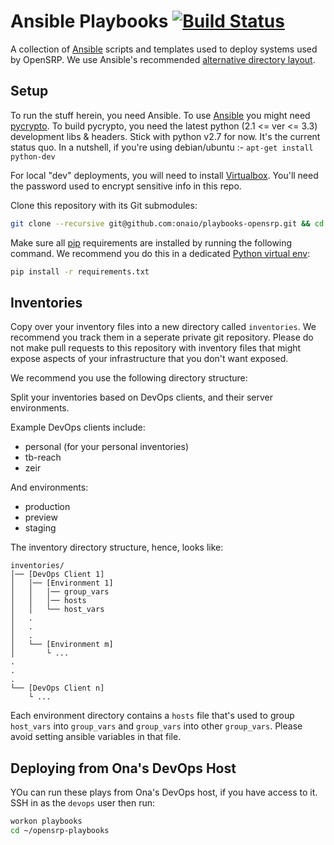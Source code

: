 # Ansible Playbooks [![Build Status](https://travis-ci.org/OpenSRP/playbooks.svg?branch=master)](https://travis-ci.org/OpenSRP/playbooks)

A collection of [Ansible][1] scripts and templates used to deploy systems used by OpenSRP.
We use Ansible's recommended [alternative directory layout][4].

## Setup

To run the stuff herein, you need Ansible. To use [Ansible][1] you might need [pycrypto][2].
To build pycrypto, you need the latest python (2.1 <= ver <= 3.3) development libs & headers.
Stick with python v2.7 for now. It's the current status quo.
In a nutshell, if you're using debian/ubuntu :- `apt-get install python-dev`

For local "dev" deployments, you will need to install [Virtualbox][3]. You'll need the password
used to encrypt sensitive info in this repo.

Clone this repository with its Git submodules:

```sh
git clone --recursive git@github.com:onaio/playbooks-opensrp.git && cd playbooks-opensrp
```

Make sure all [pip][5] requirements are installed by running the following command. We recommend
you do this in a dedicated [Python virtual env][6]:

```sh
pip install -r requirements.txt
```

## Inventories

Copy over your inventory files into a new directory called `inventories`. We recommend you track them in a seperate private git repository. Please do not make pull requests to this repository with inventory files that might expose aspects of your infrastructure that you don't want exposed.

We recommend you use the following directory structure:

Split your inventories based on DevOps clients, and their server environments.

Example DevOps clients include:

 - personal (for your personal inventories)
 - tb-reach
 - zeir

And environments:

 - production
 - preview
 - staging

The inventory directory structure, hence, looks like:

```
inventories/
│── [DevOps Client 1]
│   │── [Environment 1]
│   │   │── group_vars
│   │   │── hosts
│   │   └── host_vars
│   .
│   .
│   .
│   └── [Environment m]
│       └ ...
.
.
.
└── [DevOps Client n]
    └ ...
```

Each environment directory contains a `hosts` file that's used to group `host_vars` into `group_vars` and `group_vars` into other `group_vars`. Please avoid setting ansible variables in that file.

## Deploying from Ona's DevOps Host

YOu can run these plays from Ona's DevOps host, if you have access to it. SSH in as the `devops`
user then run:

```sh
workon playbooks
cd ~/opensrp-playbooks
```

[1]: https://www.ansible.com
[2]: https://pypi.python.org/pypi/pycrypto
[3]: https://www.virtualbox.org
[4]: https://docs.ansible.com/ansible/playbooks_best_practices.html#alternative-directory-layout
[5]: https://pip.pypa.io/en/stable/
[6]: https://virtualenvwrapper.readthedocs.io/en/latest/

